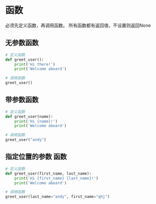 # 函数

必须先定义函数，再调用函数。 所有函数都有返回值，不设置则返回None

## 无参数函数

```python
# 定义函数
def greet_user():
    print('Hi there!')
    print('Welcome aboard')

# 调用函数
greet_user()
```

## 带参数函数

```python
# 定义函数
def greet_user(name):
    print('Hi {name}!')
    print('Welcome aboard')

# 调用函数
greet_user("andy")
```

## 指定位置的参数 函数

```python
# 定义函数
def greet_user(first_name, last_name):
    print('Hi {first_name} {last_name}!')
    print('Welcome aboard')

# 调用函数
greet_user(last_name="andy", first_name="qhj")
```
